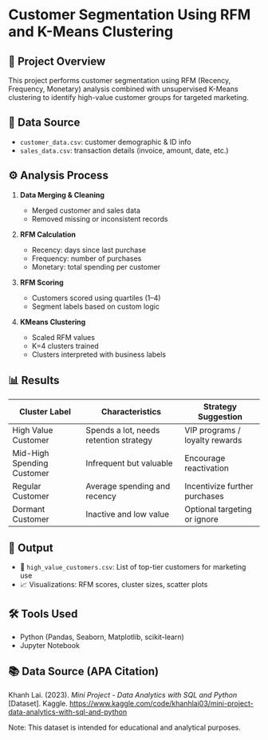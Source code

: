 # Customer Segmentation Using RFM and K-Means Clustering

## 📌 Project Overview

This project performs customer segmentation using RFM (Recency, Frequency, Monetary) analysis combined with unsupervised K-Means clustering to identify high-value customer groups for targeted marketing.

## 📁 Data Source

- `customer_data.csv`: customer demographic & ID info
- `sales_data.csv`: transaction details (invoice, amount, date, etc.)

## ⚙️ Analysis Process

1. **Data Merging & Cleaning**
   - Merged customer and sales data
   - Removed missing or inconsistent records

2. **RFM Calculation**
   - Recency: days since last purchase
   - Frequency: number of purchases
   - Monetary: total spending per customer

3. **RFM Scoring**
   - Customers scored using quartiles (1–4)
   - Segment labels based on custom logic

4. **KMeans Clustering**
   - Scaled RFM values
   - K=4 clusters trained
   - Clusters interpreted with business labels

## 📊 Results

| Cluster Label             | Characteristics                                | Strategy Suggestion              |
|---------------------------|------------------------------------------------|----------------------------------|
| High Value Customer       | Spends a lot, needs retention strategy         | VIP programs / loyalty rewards   |
| Mid-High Spending Customer| Infrequent but valuable                        | Encourage reactivation           |
| Regular Customer          | Average spending and recency                   | Incentivize further purchases    |
| Dormant Customer          | Inactive and low value                         | Optional targeting or ignore     |

## 📁 Output

- 📄 `high_value_customers.csv`: List of top-tier customers for marketing use
- 📈 Visualizations: RFM scores, cluster sizes, scatter plots

## 🛠 Tools Used

- Python (Pandas, Seaborn, Matplotlib, scikit-learn)
- Jupyter Notebook

## 📚 Data Source (APA Citation)

Khanh Lai. (2023). *Mini Project - Data Analytics with SQL and Python* [Dataset]. Kaggle. https://www.kaggle.com/code/khanhlai03/mini-project-data-analytics-with-sql-and-python

Note: This dataset is intended for educational and analytical purposes.

